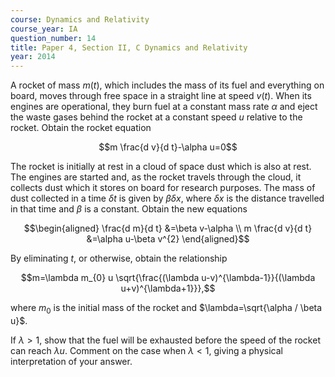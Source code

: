 ```yaml
---
course: Dynamics and Relativity
course_year: IA
question_number: 14
title: Paper 4, Section II, C Dynamics and Relativity
year: 2014
---
```




A rocket of mass $m(t)$, which includes the mass of its fuel and everything on board, moves through free space in a straight line at speed $v(t)$. When its engines are operational, they burn fuel at a constant mass rate $\alpha$ and eject the waste gases behind the rocket at a constant speed $u$ relative to the rocket. Obtain the rocket equation

$$m \frac{d v}{d t}-\alpha u=0$$

The rocket is initially at rest in a cloud of space dust which is also at rest. The engines are started and, as the rocket travels through the cloud, it collects dust which it stores on board for research purposes. The mass of dust collected in a time $\delta t$ is given by $\beta \delta x$, where $\delta x$ is the distance travelled in that time and $\beta$ is a constant. Obtain the new equations

$$\begin{aligned}
\frac{d m}{d t} &=\beta v-\alpha \\
m \frac{d v}{d t} &=\alpha u-\beta v^{2}
\end{aligned}$$

By eliminating $t$, or otherwise, obtain the relationship

$$m=\lambda m_{0} u \sqrt{\frac{(\lambda u-v)^{\lambda-1}}{(\lambda u+v)^{\lambda+1}}},$$

where $m_{0}$ is the initial mass of the rocket and $\lambda=\sqrt{\alpha / \beta u}$.

If $\lambda>1$, show that the fuel will be exhausted before the speed of the rocket can reach $\lambda u$. Comment on the case when $\lambda<1$, giving a physical interpretation of your answer.